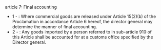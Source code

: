 article 7: Final accounting

<ul>
			<li>1 - : Where commercial goods are released under Article 15(2)(b) of the Proclamation in accordance Article 6 hereof, the director general may determine the manner of final accounting. <ul>
			</ul></li>			<li>2 - : Any goods imported by a person referred to in sub-article 910 of this Article shall be accounted for at a customs office specified by the Director general. <ul>
			</ul></li></ul>